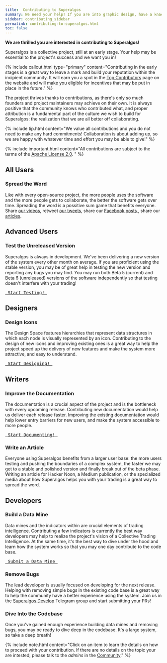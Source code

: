 ```yaml
---
title:  Contributing to Superalgos
summary: We need your help! If you are into graphic design, have a knack for writing in English, are a power user of Superalgos, or are a developer, you can help!
sidebar: contributing_sidebar
permalink: contributing-to-superalgos.html
toc: false
---
```


**We are thrilled you are interested in contributing to Superalgos!**

Superalgos is a collective project, still at an early stage. Your help may be essential to the project's success and we want you in! 

{% include callout.html type="primary" content="Contributing in the early stages is a great way to leave a mark and build your reputation within the incipient community. It will earn you a spot in the <a href='https://superalgos.org/about-contributors.shtml' target='_blank'>Top Contributors</a> page on the website and will make you eligible for incentives that may be put in place in the future." %}

The project thrives thanks to contributions, as there's only so much founders and project maintainers may achieve on their own. It is always positive that the community knows who contributed what, and proper attribution is a fundamental part of the culture we wish to build for Superalgos: the realization that we are all better off collaborating.

{% include tip.html content="We value all contributions and you do not need to make any hard commitments! Collaboration is about adding up, so we are happy with whatever time and effort you may be able to give!" %}

{% include important.html content="All contributions are subject to the terms of the <a href='https://github.com/Superalgos/Superalgos/blob/master/LICENSE' rel='nofollow' rel='noopener' target='_blank'>Apache License 2.0</a>. " %}

## All Users

### Spread the Word

Like with every open-source project, the more people uses the software and the more people gets to collaborate, the better the software gets over time. Spreading the word is a possitive sum game that benefits everyone. Share <a href='https://www.youtube.com/channel/UCmYSGbB151xFQPNxj7KfKBg' rel='noopener' target='_blank'>our videos</a>, retweet <a href='https://twitter.com/superalgos' rel='noopener' target='_blank'>our tweets</a>, share our <a href='https://www.facebook.com/superalgos' rel='noopener' target='_blank'>Facebook posts
</a>, share our <a href='https://superalgos.org/media-articles.shtml' target='_blank'>articles</a>.

## Advanced Users

### Test the Unreleased Version

Superalgos is always in development. We've been delivering a new version of the system every other month on average. If you are proficient using the stable version, you may be of great help in testing the new version and reporting any bugs you may find. You may run both Beta 5 (current) and Beta 6 (unreleased) versions of the software independently so that testing doesn't interfere with your trading!

<a href='contributing-testing.html'><kbd>&nbsp;Start Testing!&nbsp;</kbd></a>

## Designers

### Design Icons

The Design Space features hierarchies that represent data structures in which each node is visually represented by an icon. Contributing to the design of new icons and improving existing ones is a great way to help the project speed up the delivery of new features and make the system more attractive, and easy to understand.

<a href='contributing-icons.html'><kbd>&nbsp;Start Designing!&nbsp;</kbd></a>

## Writers

### Improve the Documentation

The documentation is a crucial aspect of the project and is the bottleneck with every upcoming release. Contributing new documentation would help us deliver each release faster. Improving the existing documentation would help lower entry barriers for new users, and make the system accessible to more people.

<a href='contributing-documentation.html'><kbd>&nbsp;Start Documenting!&nbsp;</kbd></a>

### Write an Article

Everyone using Superalgos benefits from a larger user base: the more users testing and pushing the boundaries of a complex system, the faster we may get to a stable and polished version and finally break out of the beta phase. Writing an article for Hacker Noon, a Medium publication, or the specialized media about how Superalgos helps you with your trading is a great way to spread the word.

## Developers

### Build a Data Mine

Data mines and the indicators within are crucial elements of trading intelligence. Contributing a few indicators is currently the best way developers may help to realize the project's vision of a Collective Trading Intelligence. At the same time, it's the best way to dive under the hood and learn how the system works so that you may one day contribute to the code base.

<a href='contributing-indicators.html'><kbd>&nbsp;Submit a Data Mine&nbsp;</kbd></a>

### Remove Bugs

The lead developer is usually focused on developing for the next release. Helping with removing simple bugs in the existing code base is a great way to help the community have a better experience using the system. Join us in the <a href='https://t.me/superalgosdevelop' rel='nofollow' rel='noopener' target='_blank'>Superalgos Develop</a> Telegram group and start submitting your PRs!

### Dive Into the Codebase

Once you've gained enough experience building data mines and removing bugs, you may be ready to dive deep in the codebase. It's a large system, so take a deep breath!

{% include note.html content="Click on an item to learn the details on how to proceed with your contribution. If there are no details on the topic your are intested, please talk to the *admins* in the <a href='https://t.me/superalgoscommunity' rel='nofollow' rel='noopener' target='_blank'>Community</a>." %}